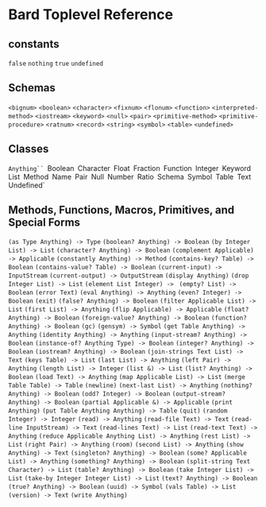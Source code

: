 # Bard Toplevel Reference

## constants

`false`
`nothing`
`true`
`undefined`

## Schemas

`<bignum>`
`<boolean>`
`<character>`
`<fixnum>`
`<flonum>`
`<function>`
`<interpreted-method>`
`<iostream>`
`<keyword>`
`<null>`
`<pair>`
`<primitive-method>`
`<primitive-procedure>`
`<ratnum>`
`<record>`
`<string>`
`<symbol>`
`<table>`
`<undefined>`

## Classes

`Anything``
`Boolean`
`Character`
`Float`
`Fraction`
`Function`
`Integer`
`Keyword`
`List`
`Method`
`Name`
`Pair`
`Null`
`Number`
`Ratio`
`Schema`
`Symbol`
`Table`
`Text`
`Undefined`

## Methods, Functions, Macros, Primitives, and Special Forms

`(as Type Anything) -> Type`
`(boolean? Anything) -> Boolean`
`(by Integer List) -> List`
`(character? Anything) -> Boolean`
`(complement Applicable) -> Applicable`
`(constantly Anything) -> Method`
`(contains-key? Table) -> Boolean`
`(contains-value? Table) -> Boolean`
`(current-input) -> InputStream`
`(current-output) -> OutputStream`
`(display Anything)`
`(drop Integer List) -> List`
`(element List Integer) -> `
`(empty? List) -> Boolean`
`(error Text)`
`(eval Anything) -> Anything`
`(even? Integer) -> Boolean`
`(exit)`
`(false? Anything) -> Boolean`
`(filter Applicable List) -> List`
`(first List) -> Anything`
`(flip Applicable) -> Applicable`
`(float? Anything) -> Boolean`
`(foreign-value? Anything) -> Boolean`
`(function? Anything) -> Boolean`
`(gc)`
`(gensym) -> Symbol`
`(get Table Anything) -> Anything`
`(identity Anything) -> Anything`
`(input-stream? Anything) -> Boolean`
`(instance-of? Anything Type) -> Boolean`
`(integer? Anything) -> Boolean`
`(iostream? Anything) -> Boolean`
`(join-strings Text List) -> Text`
`(keys Table) -> List`
`(last List) -> Anything`
`(left Pair) -> Anything`
`(length List) -> Integer`
`(list &) -> List`
`(list? Anything) -> Boolean`
`(load Text) -> Anything`
`(map Applicable List) -> List`
`(merge Table Table) -> Table`
`(newline)`
`(next-last List) -> Anything`
`(nothing? Anything) -> Boolean`
`(odd? Integer) -> Boolean`
`(output-stream? Anything) -> Boolean`
`(partial Applicable &) -> Applicable`
`(print Anything)`
`(put Table Anything Anything) -> Table`
`(quit)`
`(random Integer) -> Integer`
`(read) -> Anything`
`(read-file Text) -> Text`
`(read-line InputStream) -> Text`
`(read-lines Text) -> List`
`(read-text Text) -> Anything`
`(reduce Applicable Anything List) -> Anything`
`(rest List) -> List`
`(right Pair) -> Anything`
`(room)`
`(second List) -> Anything`
`(show Anything) -> Text`
`(singleton? Anything) -> Boolean`
`(some? Applicable List) -> Anything`
`(something? Anything) -> Boolean`
`(split-string Text Character) -> List`
`(table? Anything) -> Boolean`
`(take Integer List) -> List`
`(take-by Integer Integer List) -> List`
`(text? Anything) -> Boolean`
`(true? Anything) -> Boolean`
`(uuid) -> Symbol`
`(vals Table) -> List`
`(version) -> Text`
`(write Anything)`

